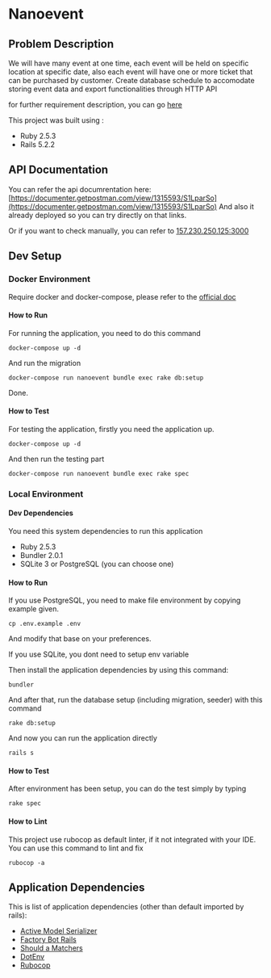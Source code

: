 # Nanoevent

## Problem Description

We will have many event at one time, each event will be held 
on specific location at specific date, also each event will have one or more ticket that can be purchased by customer.
Create database schedule to accomodate storing event data and export functionalities through HTTP API

for further requirement description, you can go [here](docs/REQUIREMENT.md)

This project was built using :
- Ruby 2.5.3
- Rails 5.2.2

## API Documentation

You can refer the api documrentation here: [https://documenter.getpostman.com/view/1315593/S1LparSo](https://documenter.getpostman.com/view/1315593/S1LparSo)
And also it already deployed so you can try directly on that links.

Or if you want to check manually, you can refer to [157.230.250.125:3000](157.230.250.125:3000)

## Dev Setup

### Docker Environment

Require docker and docker-compose, please refer to the [official doc](https://docs.docker.com/install/)

#### How to Run

For running the application, you need to do this command

```
docker-compose up -d
```

And run the migration
```
docker-compose run nanoevent bundle exec rake db:setup
```

Done.

#### How to Test

For testing the application, firstly you need the application up.

```
docker-compose up -d
```

And then run the testing part
```
docker-compose run nanoevent bundle exec rake spec
```


### Local Environment

#### Dev Dependencies

You need this system dependencies to run this application

- Ruby 2.5.3
- Bundler 2.0.1
- SQLite 3 or PostgreSQL (you can choose one)

#### How to Run

If you use PostgreSQL, you need to make file environment by copying example given.

```
cp .env.example .env
```

And modify that base on your preferences.

If you use SQLite, you dont need to setup env variable

Then install the application dependencies by using this command:
```
bundler
```

And after that, run the database setup (including migration, seeder) with this command
```
rake db:setup
```

And now you can run the application directly
```
rails s
```

#### How to Test

After environment has been setup, you can do the test simply by typing
```
rake spec
```

#### How to Lint
This project use rubocop as default linter, if it not integrated with your IDE.
You can use this command to lint and fix
```
rubocop -a
```

## Application Dependencies

This is list of application dependencies (other than default imported by rails):

- [Active Model Serializer](https://github.com/rails-api/active_model_serializers)
- [Factory Bot Rails](https://github.com/thoughtbot/factory_bot_rails)
- [Should a Matchers](https://github.com/thoughtbot/shoulda-matchers)
- [DotEnv](https://github.com/thoughtbot/shoulda-matchers)
- [Rubocop](https://github.com/rubocop-hq/rubocop)
